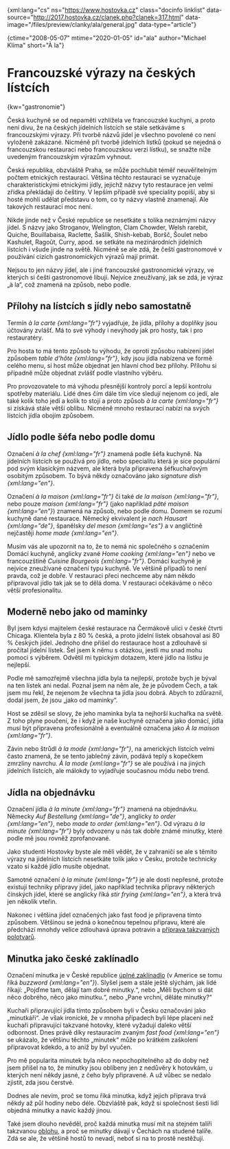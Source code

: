 
{xml:lang="cs" ns="https://www.hostovka.cz" class="docinfo linklist" data-source="http://2017.hostovka.cz/clanek.php?clanek=317.html" data-image="/files/preview/clanky/ala/general.jpg" data-type="article"}

{ctime="2008-05-07" mtime="2020-01-05" id="ala" author="Michael Klíma" short="À la"}

# Francouzské výrazy na českých lístcích

{kw="gastronomie"}

Česká kuchyně se od nepaměti vzhlížela ve francouzské kuchyni, a proto není divu, že na českých jídelních lístcích se stále setkáváme s francouzskými výrazy. Při tvorbě názvů jídel je všechno povolené co není vyloženě zakázané. Nicméně při tvorbě jídelních lístků (pokud se nejedná o francouzskou restauraci nebo francouzskou verzi lístku), se snažte níže uvedeným francouzským výrazům vyhnout.

Česká republika, obzvláště Praha, se může pochlubit téměř neuvěřitelným počtem etnických restaurací. Většina těchto restaurací se vyznačuje charakteristickými etnickými jídly, jejichž názvy tyto restaurace jen velmi zřídka překládají do češtiny. V lepším případě své speciality popíší, aby si hosté mohli udělat představu o tom, co ty názvy vlastně znamenají. Ale takových restaurací moc není.

Nikde jinde než v České republice se nesetkáte s tolika neznámými názvy jídel. S názvy jako Stroganov, Welington, Clam Chowder, Welsh rarebit, Quiche, Bouillabaisa, Raclette, Šašlik, Shish-kebab, Boršč, Šoulet nebo Kashulet, Ragoût, Curry, apod. se setkáte na mezinárodních jídelních lístcích i všude jinde na světě. Nicméně se ale zdá, že čeští gastronomové v používání cizích gastronomických výrazů mají primát.

Nejsou to jen názvy jídel, ale i jiné francouzské gastronomické výrazy, ve kterých si čeští gastronomové libují. Nejvíce zneužívaný, jak se zdá, je výraz „à la“, což znamená na způsob, nebo podle.

## Přílohy na lístcích s jídly nebo samostatně

Termín _à la carte {xml:lang="fr"}_ vyjadřuje, že jídla, přílohy a doplňky jsou účtovány zvlášť. Má to své výhody i nevýhody jak pro hosty, tak i pro restauratéry.

Pro hosta to má tento způsob tu výhodu, že oproti způsobu nabízení jídel způsobem _table d'hôte {xml:lang="fr"}_, kdy jsou jídla nabízena ve formě celého menu, si host může objednat jen hlavní chod bez přílohy. Přílohu si případně může objednat zvlášť podle vlastního výběru.

Pro provozovatele to má výhodu přesnější kontroly porcí a lepší kontrolu spotřeby materiálu. Lidé dnes čím dále tím více sledují nejenom co jedí, ale také kolik toho jedí a kolik to stojí a proto způsob _à la carte {xml:lang="fr"}_ si získává stále větší oblibu. Nicméně mnoho restaurací nabízí na svých lístcích jídla obojím způsobem.

## Jídlo podle šéfa nebo podle domu

Označení _à la chef {xml:lang="fr"}_ znamená podle šéfa kuchyně. Na jídelních lístcích se používá pro jídlo, nebo specialitu která je sice populární pod svým klasickým názvem, ale která byla připravena šéfkuchařovým osobitým způsobem. To bývá někdy označováno jako _signature dish {xml:lang="en"}_.

Označení _à la maison {xml:lang="fr"}_ či také _de la maison {xml:lang="fr"}_, nebo pouze _maison {xml:lang="fr"}_ (jako například _pâté maison {xml:lang="en"}_) znamená na způsob, nebo podle domu. Domem se rozumí kuchyně dané restaurace. Německý ekvivalent je _nach Hausart {xml:lang="de"}_, španělsky _del meson {xml:lang="es"}_ a v angličtině nejčastěji _home made {xml:lang="en"}_.

Musím vás ale upozornit na to, že to nemá nic společného s označením Domácí kuchyně, anglicky zvané _Home cooking {xml:lang="en"}_ nebo ve francouzštině _Cuisine Bourgeois {xml:lang="fr"}_. Domácí kuchyně je nejvíce zneužívané označení typu kuchyně. Ve většině případů to není pravda, což je dobře. V restauraci přeci nechceme aby nám někdo připravoval jídlo tak jak se to dělá doma. V restauraci očekáváme o něco větší profesionalitu.

## Moderně nebo jako od maminky

Byl jsem kdysi majitelem české restaurace na Čermákově ulici v české čtvrti Chicaga. Klientela byla z 80 % česká, a proto jídelní lístek obsahoval asi 80 % českých jídel. Jednoho dne přišel do restaurace host a zdlouhavě si pročítal jídelní lístek. Šel jsem k němu s otázkou, jestli mu snad mohu pomoci s výběrem. Odvětil mi typickým dotazem, které jídlo na lístku je nejlepší.

Podle mě samozřejmě všechna jídla byla ta nejlepší, protože bych je býval na ten lístek ani nedal. Poznal jsem na něm ale, že je původem Čech, a tak jsem mu řekl, že nejenom že všechna ta jídla jsou dobrá. Abych to zdůraznil, dodal jsem, že jsou „jako od maminky“.

Host se zděsil se slovy, že jeho maminka byla ta nejhorší kuchařka na světě. Z toho plyne poučení, že i když je naše kuchyně označena jako domácí, jídla musí být připravena profesionálně a eventuálně označena jako _À la maison {xml:lang="fr"}_.

Závin nebo štrůdl _à la mode {xml:lang="fr"}_, na amerických lístcích velmi často znamená, že se tento jablečný závin, podává teplý s kopečkem zmrzliny navrchu. _À la mode {xml:lang="fr"}_ se ale používá i na jiných jídelních lístcích, ale málokdy to vyjadřuje současnou módu nebo trend.

## Jídla na objednávku

Označení jídla _à la minute {xml:lang="fr"}_ znamená na objednávku. Německy _Auf Bestellung {xml:lang="de"}_, anglicky _to order {xml:lang="en"}_, nebo _made to order {xml:lang="en"}_. Od výrazu _à la minute {xml:lang="fr"}_ byly odvozeny u nás tak dobře známé minutky, které podle mě jsou rovněž zprofanované.

Jako studenti Hostovky byste ale měli vědět, že v zahraničí se ale s těmito výrazy na jídelních lístcích nesetkáte tolik jako v Česku, protože technicky vzato si každé jídlo musíte objednat.

Samotné označení _à la minute {xml:lang="fr"}_ je ale dosti nepřesné, protože existují techniky přípravy jídel, jako například technika přípravy některých čínských jídel, které se anglicky říká _stir frying {xml:lang="en"}_, a která trvá jen několik vteřin.

Nakonec i většina jídel označených jako fast food je připravena tímto způsobem. Většinou se jedná o konečnou tepelnou přípravu, které ale předchází mnohdy velice zdlouhavá úprava potravin a [příprava takzvaných polotvarů][2].

## Minutka jako české zaklínadlo

Označení minutka je v České republice [úplné zaklínadlo][3] (v Americe se tomu říká _buzzword {xml:lang="en"}_). Slyšel jsem a stále ještě slýchám, jak lidé říkají: „Pojďme tam, dělají tam dobré minutky.“, nebo „Měli bychom si dát něco dobrého, něco jako minutku.“, nebo „Pane vrchní, děláte minutky?“

Kuchaři připravující jídla tímto způsobem byli v Česku označováni jako „minutkáři“. Je však ironické, že v mnoha případech byli lépe placeni než kuchaři připravující takzvané hotovky, které vyžadují daleko větší odbornost. Dnes právě díky restauracím zvaným _fast food {xml:lang="en"}_ se ukázalo, že většinu těchto „minutek“ může po krátkém zaškolení připravovat kdekdo, a to aniž by byl vyučen.

Pro mě popularita minutek byla něco nepochopitelného až do doby než jsem přišel na to, že minutky jsou oblíbeny jen z nedůvěry k hotovkám, u kterých není někdy jasné, z čeho byly připravené. A už vůbec se nedalo zjistit, zda jsou čerstvé.

Dodnes ale nevím, proč se tomu říká minutka, když jejich příprava trvá někdy až půl hodiny nebo déle. Obzvláště pak, když si společnost šesti lidí objedná minutky a navíc každý jinou.

Také jsem dlouho nevěděl, proč každá minutka musí mít na stejném talíři takzvanou [oblohu][4], a proč se minutky dávají v Čechách na studené talíře. Zdá se ale, že většině hostů to nevadí, neboť si na to prostě nestěžují.

 [1]: vareni_z_polotovaru
 [2]: polotovary
 [3]: modni_pojmy
 [4]: obloha

